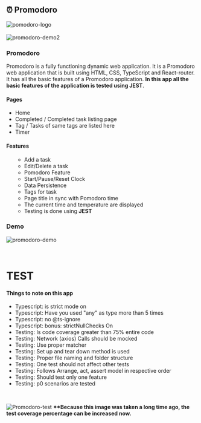 

## ⏰ Promodoro


![pomodoro-logo](https://user-images.githubusercontent.com/85350108/201940860-bdf6aa9f-da11-4221-9d59-b127356f4953.png)
<br><br>
![promodoro-demo2](https://user-images.githubusercontent.com/85350108/205493490-9f018dab-e003-44d1-8f87-60cc68951a27.png)



<h3>Promodoro</h3> 
<div>Promodoro is a fully functioning dynamic web application. It is a Promodoro web application that is built using HTML, CSS, TypeScript and React-router. It has all the basic features of a Promodoro application. <strong>In this app all the basic features of the application is tested using JEST</strong>.</div>




<h4>Pages</h4>
<ul>
  <li>Home</li>
  <li>Completed / Completed task listing page</li>
  <li>Tag / Tasks of same tags are listed here</li>
  <li>Timer</li>
</ul>
<h4>Features</h4>
<ul>
  <ul>
<li>Add a task</li>
<li>Edit/Delete a task</li>
<li>Pomodoro Feature</li>
<li>Start/Pause/Reset Clock</li>
<li>Data Persistence</li>
<li>Tags for task</li>
<li>Page title in sync with Pomodoro time</li>
<li>The current time and temperature are displayed</li>
<li>Testing is done using <b>JEST</b></li>
</ul>
  
  
  
</ul>

<h3>Demo</h3> 


![promodoro-demo](https://user-images.githubusercontent.com/85350108/205491437-775623bc-0119-48a3-8be9-a7225c7cb819.png)


<br/>
<h1>TEST</h1>
<h4>Things to note on this app </h4>
<ul>
<li>Typescript: is strict mode on </li>

<li>Typescript: Have you used "any" as type more than 5 times </li>

<li>Typescript: no @ts-ignore </li>

<li>Typescript: bonus: strictNullChecks On </li>

<li>Testing: Is code coverage greater than 75% entire code</li>

<li>Testing: Network (axios) Calls should be mocked </li>

<li>Testing: Use proper matcher </li>

<li>Testing: Set up and tear down method is used </li>

<li>Testing: Proper file naming and folder structure </li>

<li>Testing: One test should not affect other tests </li>

<li>Testing: Follows Arrange, act, assert model in respective order </li>

<li>Testing: Should test only one feature </li>

<li>Testing: p0 scenarios are tested </li>
</ul>
<br/>

![Promodoro-test](https://user-images.githubusercontent.com/85350108/201946384-c190a1e4-6fbb-4ec2-b659-7dfa9e28b987.png)
<b>**Because this image was taken a long time ago, the test coverage percentage can be increased now.</b>








